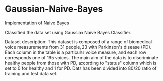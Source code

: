 # Gaussian-Naive-Bayes
Implementation of Naive Bayes

Classified the data set using Gaussian Naïve Bayes Classifier.

Dataset description:
This dataset is composed of a range of biomedical voice measurements from 31 people, 23 with Parkinson's disease (PD). Each column in the table is a particular voice measure, and each row corresponds one of 195 voices. The main aim of the data is to discriminate healthy people from those with PD, according to "status" column which is set to 0 for healthy and 1 for PD. Data has been divided into 80/20 ratio of training and test data set.

